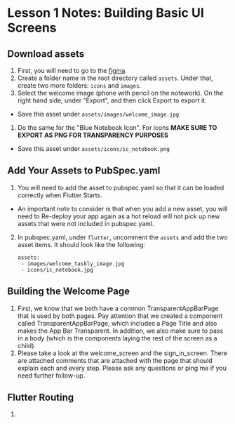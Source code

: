 # Lesson 1 Notes: Building Basic UI Screens

## Download assets
1. First, you will need to go to the [figma](https://www.figma.com/file/B7teCnqt3GHEqau2v4wM3Q/Taskly-Sample-Note-Flutter-Learning-Project?node-id=5%3A157]).
2. Create a folder name in the root directory called `assets`. Under that, create two more folders: `icons` and `images`. 
3. Select the welcome image (phone with pencil on the notework). On the right hand side, under "Export", and then click Export to export it. 
+ Save this asset under `assets/images/welcome_image.jpg`
1. Do the same for the "Blue Notebook Icon". For icons **MAKE SURE TO EXPORT AS PNG FOR TRANSPARENCY PURPOSES**
+ Save this asset under `assets/icons/ic_notebook.png`

## Add Your Assets to PubSpec.yaml
1. You will need to add the asset to pubspec.yaml so that it can be loaded correctly when Flutter Starts.
* An important note to consider is that when you add a new asset, you will need to Re-deploy your app again as a
hot reload will not pick up new assets that were not included in pubspec.yaml.
2. In pubspec.yaml, under `flutter`, uncomment the `assets` and add the two asset items. It should look like the following:
    ```
    assets:
     - images/welcome_taskly_image.jpg
     - icons/ic_notebook.jpg
    ```

 ## Building the Welcome Page
 1. First, we know that we both have a common TransparentAppBarPage that is used by both pages. Pay attention that we created a component called TransparentAppBarPage, which includes a Page Title and also makes the App Bar Transparent. In addition, we also make sure to pass in a body (which is the components laying the rest of the screen as a child).    
 2. Please take a look at the welcome_screen and the sign_in_screen. There are attached comments that are attached with the page that should explain each and every step. Please ask any questions or ping me if you need further follow-up.


## Flutter Routing
1. 